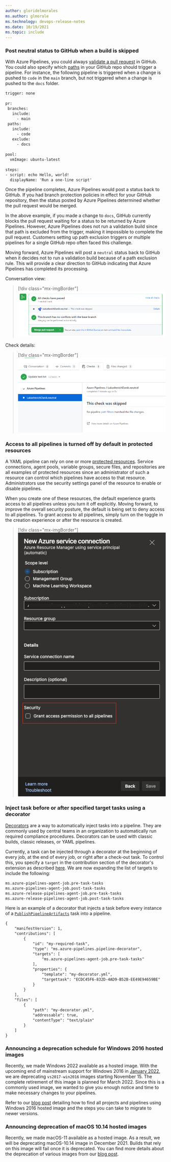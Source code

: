 ```yaml
---
author: gloridelmorales
ms.author: glmorale
ms.technology: devops-release-notes
ms.date: 10/19/2021
ms.topic: include
---
```


### Post neutral status to GitHub when a build is skipped 

With Azure Pipelines, you could always [validate a pull request](/azure/devops/pipelines/repos/github?view=azure-devops&tabs=yaml#pr-triggers) in GitHub. You could also specify which [paths](/azure/devops/pipelines/repos/github?view=azure-devops&tabs=yaml#paths) in your GitHub repo should trigger a pipeline. For instance, the following pipeline is triggered when a change is pushed to `code` in the `main` branch, but not triggered when a change is pushed to the `docs` folder.

```
trigger: none

pr:
 branches:
   include:
     - main
 paths:
   include:
     - code
   exclude:
     - docs

pool:
  vmImage: ubuntu-latest

steps:
- script: echo Hello, world!
  displayName: 'Run a one-line script'

```

Once the pipeline completes, Azure Pipelines would post a status back to GitHub. If you had branch protection policies in effect for your GitHub repository, then the status posted by Azure Pipelines determined whether the pull request would be merged.

In the above example, if you made a change to `docs`, GitHub currently blocks the pull request waiting for a status to be returned by Azure Pipelines. However, Azure Pipelines does not run a validation build since that path is excluded from the trigger, making it impossible to complete the pull request. Customers setting up path exclusion triggers or multiple pipelines for a single GitHub repo often faced this challenge.

Moving forward, Azure Pipelines will post a `neutral` status back to GitHub when it decides not to run a validation build because of a path exclusion rule. This will provide a clear direction to GitHub indicating that Azure Pipelines has completed its processing.

Conversation view:
> [!div class="mx-imgBorder"]
> ![Conversation view](../../media/194-pipelines-02.png)

Check details:
> [!div class="mx-imgBorder"]
> ![Check details](../../media/194-pipelines-03.png)

### Access to all pipelines is turned off by default in protected resources

A YAML pipeline can rely on one or more [protected resources](/azure/devops/pipelines/security/resources). Service connections, agent pools, variable groups, secure files, and repositories are all examples of protected resources since an administrator of such a resource can control which pipelines have access to that resource. Administrators use the security settings panel of the resource to enable or disable pipelines.

When you create one of these resources, the default experience grants access to all pipelines unless you turn it off explicitly. Moving forward, to improve the overall security posture, the default is being set to deny access to all pipelines. To grant access to all pipelines, simply turn on the toggle in the creation experience or after the resource is created.

> [!div class="mx-imgBorder"]
> ![New Azure service connection](../../media/194-pipelines-01.png)

### Inject task before or after specified target tasks using a decorator

[Decorators](/azure/devops/extend/develop/add-pipeline-decorator) are a way to automatically inject tasks into a pipeline. They are commonly used by central teams in an organization to automatically run required compliance procedures. Decorators can be used with classic builds, classic releases, or YAML pipelines.

Currently, a task can be injected through a decorator at the beginning of every job, at the end of every job, or right after a check-out task. To control this, you specify a `target` in the contribution section of the decorator's extension as described [here](/azure/devops/extend/develop/add-pipeline-decorator?view=azure-devops#author-a-pipeline-decorator). We are now expanding the list of targets to include the following:

```
ms.azure-pipelines-agent-job.pre-task-tasks
ms.azure-pipelines-agent-job.post-task-tasks
ms.azure-release-pipelines-agent-job.pre-task-tasks
ms.azure-release-pipelines-agent-job.post-task-tasks
```

Here is an example of a decorator that injects a task before every instance of a [`PublishPipelineArtifacts`](https://github.com/microsoft/azure-pipelines-tasks/blob/master/Tasks/PublishPipelineArtifactV1/task.json) task into a pipeline.

```
{
    "manifestVersion": 1,
    "contributions": [
        {
            "id": "my-required-task",
            "type": "ms.azure-pipelines.pipeline-decorator",
            "targets": [
                "ms.azure-pipelines-agent-job.pre-task-tasks"
            ],
            "properties": {
                "template": "my-decorator.yml",
                "targettask": "ECDC45F6-832D-4AD9-B52B-EE49E94659BE"
            }
        }
    ],
    "files": [
        {
            "path": "my-decorator.yml",
            "addressable": true,
            "contentType": "text/plain"
        }
    ]
}
```

### Announcing a deprecation schedule for Windows 2016 hosted images

Recently, we made Windows 2022 available as a hosted image. With the upcoming end of mainstream support for Windows 2016 in [January 2022](/lifecycle/products/windows-server-2016), we are deprecating `vs2017-win2016` images starting November 15. The complete retirement of this image is planned for March 2022. Since this is a commonly used image, we wanted to give you enough notice and time to make necessary changes to your pipelines.

Refer to our [blog post](https://devblogs.microsoft.com/devops/hosted-pipelines-image-deprecation/) detailing how to find all projects and pipelines using Windows 2016 hosted image and the steps you can take to migrate to newer versions.

### Announcing deprecation of macOS 10.14 hosted images

Recently, we made macOS-11 available as a hosted image. As a result, we will be deprecating macOS-10.14 image in December 2021. Builds that rely on this image will fail once it is deprecated. You can find more details about the deprecation of various images from our [blog post](https://devblogs.microsoft.com/devops/hosted-pipelines-image-deprecation/). 